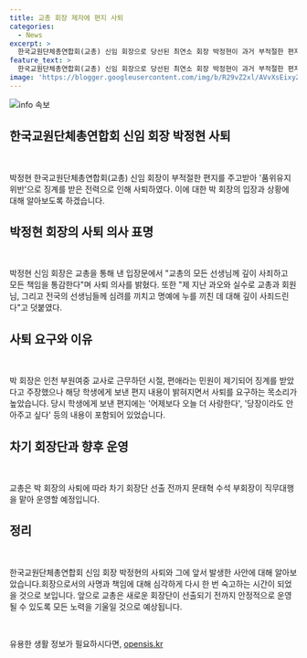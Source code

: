 ```yaml
---
title: 교총 회장 제자에 편지 사퇴
categories:
  - News
excerpt: >
  한국교원단체총연합회(교총) 신임 회장으로 당선된 최연소 회장 박정현이 과거 부적절한 편지를 쓰고받아 사퇴하게 되었다. 박 회장은 교총을 통해 사죄와 책임을 통감하며 자진 사퇴 의사를 밝히며, 과거 행위로 인해 깊이 사죄한다고 밝혔다. 그는 지난 20일 회장으로 당선된 후 논란이 일었는데, 그 전에는 학생에게 부적절한 편지를 보낸 것으로 확인돼 징계를 받은 적이 있다. 교총은 박 회장의 사퇴 후 문태혁 수석 부회장이 대행으로 운영될 예정이다.
feature_text: >
  한국교원단체총연합회(교총) 신임 회장으로 당선된 최연소 회장 박정현이 과거 부적절한 편지를 쓰고받아 사퇴하게 되었다. 박 회장은 교총을 통해 사죄와 책임을 통감하며 자진 사퇴 의사를 밝히며, 과거 행위로 인해 깊이 사죄한다고 밝혔다. 그는 지난 20일 회장으로 당선된 후 논란이 일었는데, 그 전에는 학생에게 부적절한 편지를 보낸 것으로 확인돼 징계를 받은 적이 있다. 교총은 박 회장의 사퇴 후 문태혁 수석 부회장이 대행으로 운영될 예정이다.
image: 'https://blogger.googleusercontent.com/img/b/R29vZ2xl/AVvXsEixyZcFfHzMRdzZMjFBmAUKJYCLCGyLL1o632UiGVXcaFdKo_bkvkuCioo0uUKlGfBVcT3P84aROyZIXSBEx3Aw5nCQ3pTgDom1WDC4m8eifvWiAmWEEVb4x6G_l8C0QH225ldMjyaFvpxGEBGNO37VmDTDMHGhJPq73UglMfDca1-0aw/s1600/blogspot.png'
---
```


<p><img src="https://blogger.googleusercontent.com/img/b/R29vZ2xl/AVvXsEixyZcFfHzMRdzZMjFBmAUKJYCLCGyLL1o632UiGVXcaFdKo_bkvkuCioo0uUKlGfBVcT3P84aROyZIXSBEx3Aw5nCQ3pTgDom1WDC4m8eifvWiAmWEEVb4x6G_l8C0QH225ldMjyaFvpxGEBGNO37VmDTDMHGhJPq73UglMfDca1-0aw/s1600/blogspot.png" alt="info 속보" /></p>

<h2 data-ke-size="size26">한국교원단체총연합회 신임 회장 박정현 사퇴</h2>

<p data-ke-size="size16">&nbsp;</p>

<p>박정현 한국교원단체총연합회(교총) 신임 회장이 부적절한 편지를 주고받아 '품위유지위반'으로 징계를 받은 전력으로 인해 사퇴하였다. 이에 대한 박 회장의 입장과 상황에 대해 알아보도록 하겠습니다.</p>

<h2 data-ke-size="size26">박정현 회장의 사퇴 의사 표명</h2>

<p data-ke-size="size16">&nbsp;</p>

<p>박정현 신임 회장은 교총을 통해 낸 입장문에서 "교총의 모든 선생님께 깊이 사죄하고 모든 책임을 통감한다"며 사퇴 의사를 밝혔다. 또한 "제 지난 과오와 실수로 교총과 회원님, 그리고 전국의 선생님들께 심려를 끼치고 명예에 누를 끼친 데 대해 깊이 사죄드린다"고 덧붙였다.</p>

<h2 data-ke-size="size26">사퇴 요구와 이유</h2>

<p data-ke-size="size16">&nbsp;</p>

<p>박 회장은 인천 부원여중 교사로 근무하던 시절, 편애라는 민원이 제기되어 징계를 받았다고 주장했으나 해당 학생에게 보낸 편지 내용이 밝혀지면서 사퇴를 요구하는 목소리가 높았습니다. 당시 학생에게 보낸 편지에는 '어제보다 오늘 더 사랑한다', '당장이라도 안아주고 싶다' 등의 내용이 포함되어 있었습니다.</p>

<h2 data-ke-size="size26">차기 회장단과 향후 운영</h2>

<p data-ke-size="size16">&nbsp;</p>

<p>교총은 박 회장의 사퇴에 따라 차기 회장단 선출 전까지 문태혁 수석 부회장이 직무대행을 맡아 운영할 예정입니다.</p>

<h2 data-ke-size="size26">정리</h2>

<p data-ke-size="size16">&nbsp;</p>

<p>한국교원단체총연합회 신임 회장 박정현의 사퇴와 그에 앞서 발생한 사안에 대해 알아보았습니다.회장으로서의 사명과 책임에 대해 심각하게 다시 한 번 숙고하는 시간이 되었을 것으로 보입니다. 앞으로 교총은 새로운 회장단이 선출되기 전까지 안정적으로 운영될 수 있도록 모든 노력을 기울일 것으로 예상됩니다.</p>

<p data-ke-size="size16">&nbsp;</p>
유용한 생활 정보가 필요하시다면, <a href="https://opensis.kr" rel="dofollow">opensis.kr</a>



